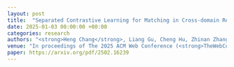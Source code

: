 ```yaml
---
layout: post
title:  "Separated Contrastive Learning for Matching in Cross-domain Recommendation with Curriculum Scheduling"
date: 2025-01-03 00:00:00 +00:00
categories: research
authors: "<strong>Heng Chang</strong>, Liang Gu, Cheng Hu, Zhinan Zhang, Hong Zhu, Yuhui Xu, Yuan Fang, Zhen Chen"
venue: "In proceedings of The 2025 ACM Web Conference (<strong>TheWebConf (WWW)</strong>)"
paper: https://arxiv.org/pdf/2502.16239
---
```

